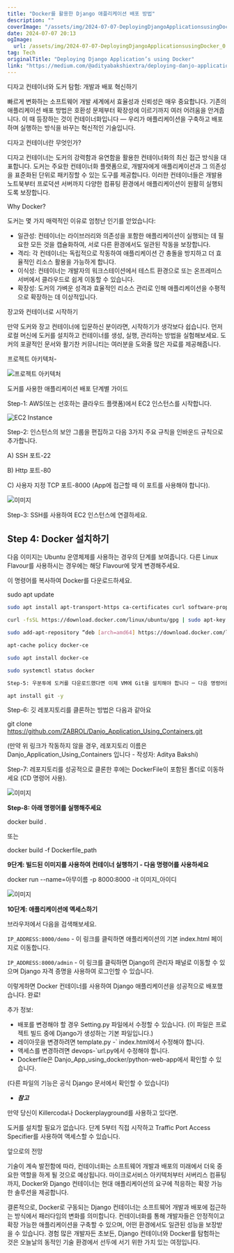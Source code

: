 ```yaml
---
title: "Docker를 활용한 Django 애플리케이션 배포 방법"
description: ""
coverImage: "/assets/img/2024-07-07-DeployingDjangoApplicationsusingDocker_0.png"
date: 2024-07-07 20:13
ogImage: 
  url: /assets/img/2024-07-07-DeployingDjangoApplicationsusingDocker_0.png
tag: Tech
originalTitle: "Deploying Django Application’s using Docker"
link: "https://medium.com/@adityabakshiextra/deploying-danjo-application-using-docker-8af035c88008"
---
```



디자고 컨테이너와 도커 탐험: 개발과 배포 혁신하기

빠르게 변화하는 소프트웨어 개발 세계에서 효율성과 신뢰성은 매우 중요합니다. 기존의 애플리케이션 배포 방법은 호환성 문제부터 확장성에 이르기까지 여러 어려움을 안겨줍니다. 이 때 등장하는 것이 컨테이너화입니다 — 우리가 애플리케이션을 구축하고 배포하며 실행하는 방식을 바꾸는 혁신적인 기술입니다.

디자고 컨테이너란 무엇인가?

디자고 컨테이너는 도커의 강력함과 유연함을 활용한 컨테이너화의 최신 접근 방식을 대표합니다. 도커는 주요한 컨테이너화 플랫폼으로, 개발자에게 애플리케이션과 그 의존성을 표준화된 단위로 패키징할 수 있는 도구를 제공합니다. 이러한 컨테이너들은 개발용 노트북부터 프로덕션 서버까지 다양한 컴퓨팅 환경에서 애플리케이션이 원활히 실행되도록 보장합니다.

<div class="content-ad"></div>

Why Docker?

도커는 몇 가지 매력적인 이유로 엄청난 인기를 얻었습니다:

- 일관성: 컨테이너는 라이브러리와 의존성을 포함한 애플리케이션이 실행되는 데 필요한 모든 것을 캡슐화하여, 서로 다른 환경에서도 일관된 작동을 보장합니다.
- 격리: 각 컨테이너는 독립적으로 작동하여 애플리케이션 간 충돌을 방지하고 더 효율적인 리소스 활용을 가능하게 합니다.
- 이식성: 컨테이너는 개발자의 워크스테이션에서 테스트 환경으로 또는 온프레미스 서버에서 클라우드로 쉽게 이동할 수 있습니다.
- 확장성: 도커의 가벼운 성격과 효율적인 리소스 관리로 인해 애플리케이션을 수평적으로 확장하는 데 이상적입니다.

장고와 컨테이너로 시작하기

<div class="content-ad"></div>

만약 도커와 장고 컨테이너에 입문하신 분이라면, 시작하기가 생각보다 쉽습니다. 먼저 로컬 머신에 도커를 설치하고 컨테이너를 생성, 실행, 관리하는 방법을 실험해보세요. 도커의 포괄적인 문서와 활기찬 커뮤니티는 여러분을 도와줄 많은 자료를 제공해줍니다.

프로젝트 아키텍처-

![프로젝트 아키텍처](/assets/img/2024-07-07-DeployingDjangoApplicationsusingDocker_0.png)

도커를 사용한 애플리케이션 배포 단계별 가이드

<div class="content-ad"></div>

Step-1: AWS(또는 선호하는 클라우드 플랫폼)에서 EC2 인스턴스를 시작합니다.

![EC2 Instance](/assets/img/2024-07-07-DeployingDjangoApplicationsusingDocker_1.png)

Step-2: 인스턴스의 보안 그룹을 편집하고 다음 3가지 주요 규칙을 인바운드 규칙으로 추가합니다.

A) SSH 포트-22

<div class="content-ad"></div>

B) Http 포트-80

C) 사용자 지정 TCP 포트-8000 (App에 접근할 때 이 포트를 사용해야 합니다).

![이미지](/assets/img/2024-07-07-DeployingDjangoApplicationsusingDocker_2.png)

Step-3: SSH를 사용하여 EC2 인스턴스에 연결하세요.

<div class="content-ad"></div>

## Step 4: Docker 설치하기

다음 이미지는 Ubuntu 운영체제를 사용하는 경우의 단계를 보여줍니다. 다른 Linux Flavour를 사용하시는 경우에는 해당 Flavour에 맞게 변경해주세요.

이 명령어를 복사하여 Docker를 다운로드하세요.


sudo apt update


<div class="content-ad"></div>

```bash
sudo apt install apt-transport-https ca-certificates curl software-properties-common

curl -fsSL https://download.docker.com/linux/ubuntu/gpg | sudo apt-key add -

sudo add-apt-repository “deb [arch=amd64] https://download.docker.com/linux/ubuntu focal stable”

apt-cache policy docker-ce
```

<div class="content-ad"></div>

```bash
sudo apt install docker-ce

sudo systemctl status docker

Step-5: 우분투에 도커를 다운로드했다면 이제 VM에 Git을 설치해야 합니다 ─ 다음 명령어를 사용하세요

apt install git -y
```

<div class="content-ad"></div>

Step-6: 깃 레포지토리를 클론하는 방법은 다음과 같아요


git clone https://github.com/ZABROL/Danjo_Application_Using_Containers.git


(만약 위 링크가 작동하지 않을 경우, 레포지토리 이름은 Danjo_Application_Using_Containers 입니다 - 작성자: Aditya Bakshi)

Step-7: 레포지토리를 성공적으로 클론한 후에는 DockerFile이 포함된 폴더로 이동하세요 (CD 명령어 사용).

<div class="content-ad"></div>

![이미지](/assets/img/2024-07-07-DeployingDjangoApplicationsusingDocker_4.png)

**Step-8: 아래 명령어를 실행해주세요**


docker build .

또는

docker build -f Dockerfile_path


<div class="content-ad"></div>

**9단계: 빌드된 이미지를 사용하여 컨테이너 실행하기 - 다음 명령어를 사용하세요**


docker run --name=아무이름 -p 8000:8000 -it 이미지_아이디


![이미지](/assets/img/2024-07-07-DeployingDjangoApplicationsusingDocker_5.png)

**10단계: 애플리케이션에 액세스하기**

<div class="content-ad"></div>

브라우저에서 다음을 검색해보세요.

`IP_ADDRESS:8000/demo` - 이 링크를 클릭하면 애플리케이션의 기본 index.html 페이지로 이동합니다.

`IP_ADDRESS:8000/admin` - 이 링크를 클릭하면 Django의 관리자 패널로 이동할 수 있으며 Django 자격 증명을 사용하여 로그인할 수 있습니다.

이렇게하면 Docker 컨테이너를 사용하여 Django 애플리케이션을 성공적으로 배포했습니다. 완료!

<div class="content-ad"></div>

추가 정보:

- 배포를 변경해야 할 경우 Setting.py 파일에서 수정할 수 있습니다. (이 파일은 프로젝트 빌드 중에 Django가 생성하는 기본 파일입니다.)
- 레이아웃을 변경하려면 template.py -` index.html에서 수정해야 합니다.
- 액세스를 변경하려면 devops-`url.py에서 수정해야 합니다.
- Dockerfile은 Danjo_App_using_docker/python-web-app에서 확인할 수 있습니다.

(다른 파일의 기능은 공식 Django 문서에서 확인할 수 있습니다)

- ***참고***

<div class="content-ad"></div>

만약 당신이 Killercoda나 Dockerplayground를 사용하고 있다면.

도커를 설치할 필요가 없습니다. 단계 5부터 직접 시작하고 Traffic Port Access Specifier를 사용하여 액세스할 수 있습니다.

앞으로의 전망

기술이 계속 발전함에 따라, 컨테이너화는 소프트웨어 개발과 배포의 미래에서 더욱 중요한 역할을 하게 될 것으로 예상됩니다. 마이크로서비스 아키텍처부터 서버리스 컴퓨팅까지, Docker와 Django 컨테이너는 현대 애플리케이션의 요구에 적응하는 확장 가능한 솔루션을 제공합니다.

<div class="content-ad"></div>

결론적으로, Docker로 구동되는 Django 컨테이너는 소프트웨어 개발과 배포에 접근하는 방식에서 패러다임의 변화를 의미합니다. 컨테이너화를 통해 개발자들은 안정적이고 확장 가능한 애플리케이션을 구축할 수 있으며, 어떤 환경에서도 일관된 성능을 보장받을 수 있습니다. 경험 많은 개발자든 초보든, Django 컨테이너와 Docker를 탐험하는 것은 오늘날의 동적인 기술 환경에서 선두에 서기 위한 가치 있는 여정입니다.